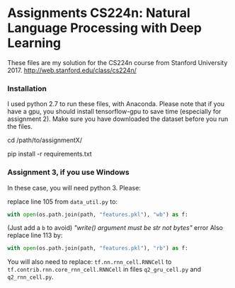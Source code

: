 # Assignments CS224n: Natural Language Processing with Deep Learning


These files are my solution for the CS224n course from Stanford University 2017.
http://web.stanford.edu/class/cs224n/

### Installation

I used python 2.7 to run these files, with Anaconda.
Please note that if you have a gpu, you should install tensorflow-gpu to save time (especially for assignment 2). Make sure you have downloaded the dataset before you run the files.

cd /path/to/assignmentX/

pip install -r requirements.txt


### Assignment 3, if you use Windows
In these case, you will need python 3. Please:

replace line 105 from `data_util.py` to:
```python
with open(os.path.join(path, "features.pkl"), "wb") as f:
```
(Just add a `b` to avoid) _"write() argument must be str not bytes"_ error
Also replace line 113 by:
```python
with open(os.path.join(path, "features.pkl"), "rb") as f:
```
You will also need to replace:
`tf.nn.rnn_cell.RNNCell`
to
`tf.contrib.rnn.core_rnn_cell.RNNCell`
in files `q2_gru_cell.py` and `q2_rnn_cell.py`.

